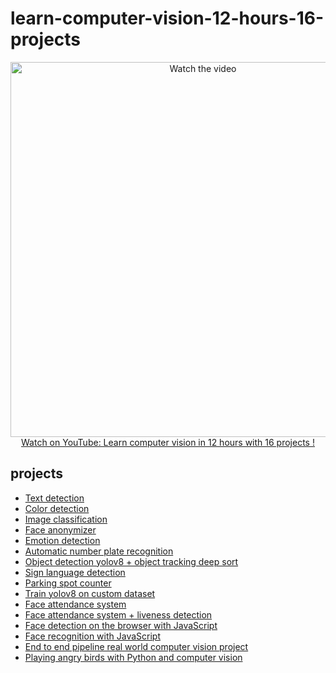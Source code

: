 # learn-computer-vision-12-hours-16-projects



<p align="center">
<a href="https://www.youtube.com/watch?v=lKLzz8Itpzo">
    <img width="600" src="https://utils-computervisiondeveloper.s3.amazonaws.com/thumbnails/with_play_button/12_hs_16_projects.jpg" alt="Watch the video">
    </br>Watch on YouTube: Learn computer vision in 12 hours with 16 projects !
</a>
</p>

## projects

- [Text detection](https://github.com/computervisioneng/text-detection-python-easyocr)
- [Color detection](https://github.com/computervisioneng/color-detection-opencv)
- [Image classification](https://github.com/computervisioneng/image-classification-python-scikit-learn)
- [Face anonymizer](https://github.com/computervisioneng/face-anonymizer-ptyhon)
- [Emotion detection](https://github.com/computervisioneng/emotion-detection)
- [Automatic number plate recognition](https://github.com/computervisioneng/automatic-number-plate-recognition-python)
- [Object detection yolov8 + object tracking deep sort](https://github.com/computervisioneng/object-tracking-yolov8-deep-sort)
- [Sign language detection](https://github.com/computervisioneng/sign-language-detector-python)
- [Parking spot counter](https://github.com/computervisioneng/parking-space-counter)
- [Train yolov8 on custom dataset](https://github.com/computervisioneng/train-yolov8-custom-dataset-step-by-step-guide)
- [Face attendance system](https://github.com/computervisioneng/face-attendance-system)
- [Face attendance system + liveness detection](https://github.com/computervisioneng/face-attendance-system)
- [Face detection on the browser with JavaScript](https://github.com/computervisioneng/face-landmark-detection-javascript-web)
- [Face recognition with JavaScript](https://github.com/computervisioneng/face-recognition-javascript-webcam-faceapi)
- [End to end pipeline real world computer vision project](https://github.com/computervisioneng/image-background-removal-api-end-to-end-pipeline)
- [Playing angry birds with Python and computer vision](https://github.com/computervisioneng/angry-birds-computer-vision)
